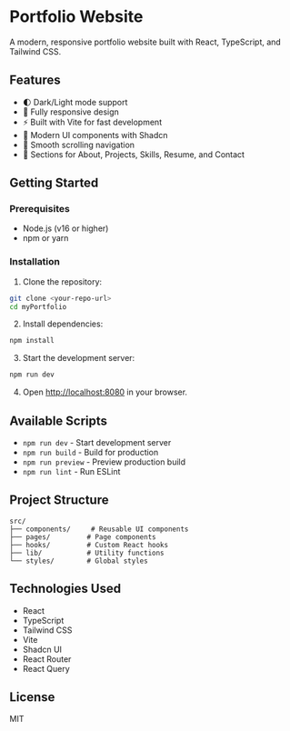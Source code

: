 # Portfolio Website

A modern, responsive portfolio website built with React, TypeScript, and Tailwind CSS.

## Features

- 🌓 Dark/Light mode support
- 📱 Fully responsive design
- ⚡ Built with Vite for fast development
- 🎨 Modern UI components with Shadcn
- 🎯 Smooth scrolling navigation
- 📝 Sections for About, Projects, Skills, Resume, and Contact

## Getting Started

### Prerequisites

- Node.js (v16 or higher)
- npm or yarn

### Installation

1. Clone the repository:
```bash
git clone <your-repo-url>
cd myPortfolio
```

2. Install dependencies:
```bash
npm install
```

3. Start the development server:
```bash
npm run dev
```

4. Open [http://localhost:8080](http://localhost:8080) in your browser.

## Available Scripts

- `npm run dev` - Start development server
- `npm run build` - Build for production
- `npm run preview` - Preview production build
- `npm run lint` - Run ESLint

## Project Structure

```
src/
├── components/     # Reusable UI components
├── pages/         # Page components
├── hooks/         # Custom React hooks
├── lib/           # Utility functions
└── styles/        # Global styles
```

## Technologies Used

- React
- TypeScript
- Tailwind CSS
- Vite
- Shadcn UI
- React Router
- React Query

## License

MIT
